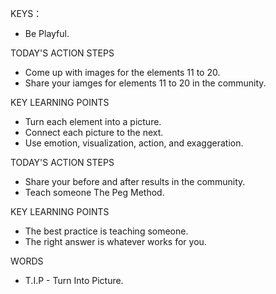 KEYS：
- Be Playful.

TODAY'S ACTION STEPS
- Come up with images for the elements 11 to 20.
- Share your iamges for elements 11 to 20 in the community.

KEY LEARNING POINTS
- Turn each element into a picture.
- Connect each picture to the next.
- Use emotion, visualization, action, and exaggeration.


TODAY'S ACTION STEPS
- Share your before and after results in the community.
- Teach someone The Peg Method.

KEY LEARNING POINTS
- The best practice is teaching someone.
- The right answer is whatever works for you.

WORDS
- T.I.P - Turn Into Picture.
